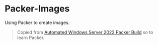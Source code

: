 # Packer-Images
Using Packer to create images. 

> Copied from [Automated Windows Server 2022 Packer Build](https://www.virtualizationhowto.com/2021/06/automated-windows-server-2022-packer-build/) so to learn Packer. 

